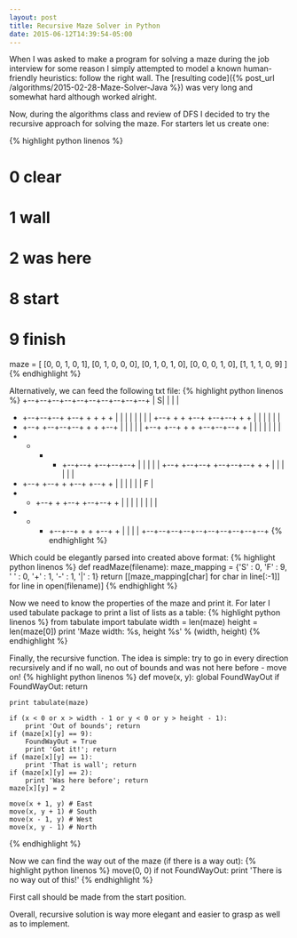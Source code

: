 ```yaml
---
layout: post
title: Recursive Maze Solver in Python
date: 2015-06-12T14:39:54-05:00
---
```

When I was asked to make a program for solving a maze during the job interview for some reason I simply attempted to model a known human-friendly heuristics: follow the right wall. The [resulting code]({% post_url /algorithms/2015-02-28-Maze-Solver-Java %}) was very long and somewhat hard although worked alright. 

Now, during the algorithms class and review of DFS I decided to try the recursive approach for solving the maze.
For starters let us create one: 

{% highlight python linenos %}
# 0 clear
# 1 wall
# 2 was here
# 8 start
# 9 finish
maze = [
        [0, 0, 1, 0, 1],
        [0, 1, 0, 0, 0],
        [0, 1, 0, 1, 0],
        [0, 0, 0, 1, 0],
        [1, 1, 1, 0, 9]
]
{% endhighlight %}

Alternatively, we can feed the following txt file:
{% highlight python linenos %}
+--+--+--+--+--+--+--+--+--+--+
|             S|     |     |  |
+  +--+--+--+  +--+  +  +  +  +
|     |  |     |     |  |  |  |
+--+  +  +  +--+  +--+--+  +  +
|     |  |        |     |     |
+  +--+  +--+--+--+  +  +  +--+
|     |        |     |        |
+--+  +--+  +  +  +--+--+--+  +
|  |  |  |  |     |           |
+  +  +  +  +--+--+  +--+--+--+
|           |     |        |  |
+--+  +--+--+  +--+--+--+  +  +
|     |        |     |     |  |
+  +--+  +--+  +  +--+  +--+  +
|  |     |  |  |     |      F |
+  +  +--+  +  +--+  +--+--+  +
|  |  |     |     |  |     |  |
+  +  +  +--+--+  +  +  +--+  +
|     |              |        |
+--+--+--+--+--+--+--+--+--+--+
{% endhighlight %}

Which could be elegantly parsed into created above format:
{% highlight python linenos %}
def readMaze(filename):
    maze_mapping = {'S' : 0, 'F' : 9, ' ' : 0, '+' : 1, '-' : 1, '|' : 1}
    return [[maze_mapping[char] for char in line[:-1]] for line in open(filename)]
{% endhighlight %}

Now we need to know the properties of the maze and print it. For later I used tabulate package to print a list of lists as a table:
{% highlight python linenos %}
from tabulate import tabulate
width = len(maze)
height = len(maze[0])
print 'Maze width: %s, height %s' % (width, height)
{% endhighlight %}

Finally, the recursive function. The idea is simple: try to go in every direction recursively and if no wall, no out of bounds and was not here before - move on!
{% highlight python linenos %}
def move(x, y):
    global FoundWayOut
    if FoundWayOut:
        return

    print tabulate(maze)

    if (x < 0 or x > width - 1 or y < 0 or y > height - 1):
        print 'Out of bounds'; return
    if (maze[x][y] == 9):
        FoundWayOut = True
        print 'Got it!'; return
    if (maze[x][y] == 1):
        print 'That is wall'; return
    if (maze[x][y] == 2):
        print 'Was here before'; return
    maze[x][y] = 2

    move(x + 1, y) # East
    move(x, y + 1) # South
    move(x - 1, y) # West
    move(x, y - 1) # North
{% endhighlight %}

Now we can find the way out of the maze (if there is a way out):
{% highlight python linenos %}
move(0, 0)
if not FoundWayOut:
    print 'There is no way out of this!'
{% endhighlight %}

First call should be made from the start position.

Overall, recursive solution is way more elegant and easier to grasp as well as to implement. 
